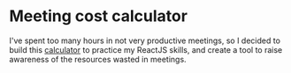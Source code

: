 # Meeting cost calculator

I've spent too many hours in not very productive meetings, so I decided to build this [calculator](https://inakicalvo.github.io/meeting-cost-calculator/) to practice my ReactJS skills, and create a tool to raise awareness of the resources wasted in meetings.
